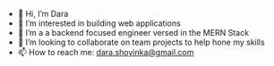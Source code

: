 - 👋 Hi, I’m Dara
- 👀 I’m interested in building web applications
- 🌱 I’m a a backend focused engineer versed in the MERN Stack
- 💞️ I’m looking to collaborate on team projects to help hone my skills
- 📫 How to reach me: dara.shoyinka@gmail.com

<!---
Dara16/Dara16 is a ✨ special ✨ repository because its `README.md` (this file) appears on your GitHub profile.
You can click the Preview link to take a look at your changes.
--->
